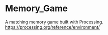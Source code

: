 # Memory_Game
A matching memory game built with Processing. https://processing.org/reference/environment/
